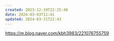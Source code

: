 ```yaml
---
created: 2023-12-19T22:25:48
date: 2024-03-03T11:41
updated: 2024-03-31T22:43
---
```

https://m.blog.naver.com/kbh3983/221076755759